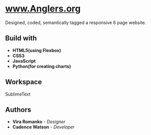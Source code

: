 


# www.Anglers.org
Designed, coded, semantically tagged a responsive 6 page website.



## Build with
* **HTML5(using Flexbox)**
* **CSS3**
* **JavaScript**
* **Python(for creating charts)**

## Workspace
SublimeText

## Authors

* **Vira Romanko** - *Designer* 
* **Cadence Watson** - *Developer* 



